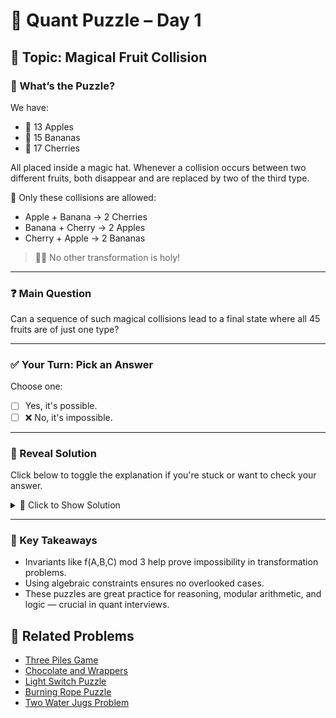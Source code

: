 # 🧠 Quant Puzzle – Day 1

## 📌 Topic: Magical Fruit Collision

### 🤔 What’s the Puzzle?

We have:

- 🍎 13 Apples  
- 🍌 15 Bananas  
- 🍒 17 Cherries  

All placed inside a magic hat. Whenever a collision occurs between two different fruits, both disappear and are replaced by two of the third type.

📌 Only these collisions are allowed:
- Apple + Banana → 2 Cherries  
- Banana + Cherry → 2 Apples  
- Cherry + Apple → 2 Bananas

> 🧙‍♂ No other transformation is holy!

---

### ❓ Main Question

Can a sequence of such magical collisions lead to a final state where all 45 fruits are of just one type?

---

### ✅ Your Turn: Pick an Answer

Choose one:
- [ ] Yes, it's possible.
- [ ] ❌ No, it's impossible.

---

### 📂 Reveal Solution

Click below to toggle the explanation if you're stuck or want to check your answer.

<details>
<summary>📜 Click to Show Solution</summary>

#### 🔄 Invariant Method:

Let’s define a function:


f(A, B, C) = A + 2B + 3C mod 3


✅ This value stays constant through all valid collisions.

Initial value:

f(13, 15, 17) = 13 + 2×15 + 3×17 = 94 ≡ 1 mod 3


Now check each final state:
- f(45, 0, 0) = 45 ≡ 0 mod 3 ❌
- f(0, 45, 0) = 2×45 = 90 ≡ 0 mod 3 ❌
- f(0, 0, 45) = 3×45 = 135 ≡ 0 mod 3 ❌

None match the initial invariant (1 mod 3) ⇒ contradiction.

So even though transformations seem to reduce fruit variety, we can’t reach any all-one-fruit state.

---

#### 🧮 System of Equations Method:

Let:  
- A = # of times Apples are increased by 2  
- B = # of times Bananas are increased by 2  
- C = # of times Cherries are increased by 2

From transformation rules:

- (AB)Apple + Banana → 2 Cherries  
- (BC)Banana + Cherry → 2 Apples  
- (CA)Cherry + Apple → 2 Bananas  

We derive:


Final Apples = 13 - (AB + CA) + 2 × BC  
Final Bananas = 15 - (BC + AB) + 2 × CA  
Final Cherries = 17 - (CA + BC) + 2 × AB


Trying to set two of these to zero and one to 45 leads to non-integer solution in the equation system.

So again, impossible.

---

### 🛑 Final Answer: No, it's impossible.

</details>

---

### 🔑 Key Takeaways

- Invariants like f(A,B,C) mod 3 help prove impossibility in transformation problems.
- Using algebraic constraints ensures no overlooked cases.
- These puzzles are great practice for reasoning, modular arithmetic, and logic — crucial in quant interviews.

## 🧩 Related Problems

- [Three Piles Game](/puzzles/discrete/19)
- [Chocolate and Wrappers](/puzzles/greedy/32)
- [Light Switch Puzzle](/puzzles/discrete/120)
- [Burning Rope Puzzle](/puzzles/logical/33)
- [Two Water Jugs Problem](/puzzles/logical/17)
